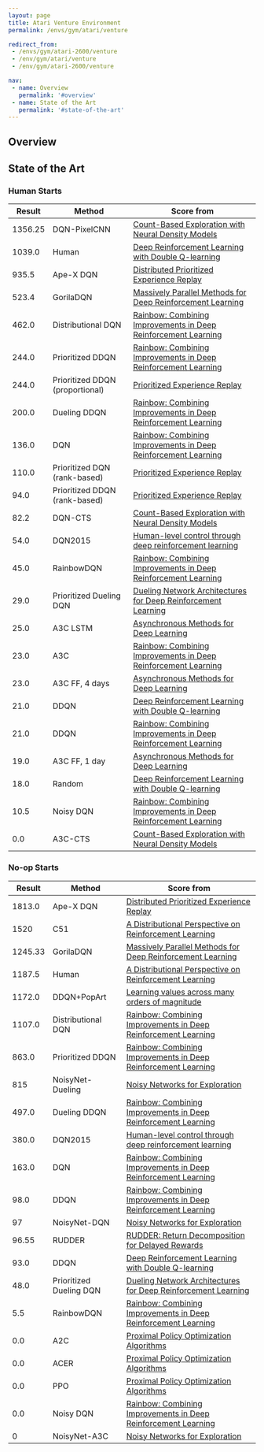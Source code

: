 ```yaml
---
layout: page
title: Atari Venture Environment
permalink: /envs/gym/atari/venture

redirect_from:
 - /envs/gym/atari-2600/venture
 - /env/gym/atari/venture
 - /env/gym/atari-2600/venture

nav:
 - name: Overview
   permalink: '#overview'
 - name: State of the Art
   permalink: '#state-of-the-art'
---
```



## Overview

## State of the Art

### Human Starts

| Result | Method | Score from |
|--------|--------|------------|
| 1356.25 | DQN-PixelCNN | [Count-Based Exploration with Neural Density Models](https://arxiv.org/abs/1703.01310) |
| 1039.0 | Human | [Deep Reinforcement Learning with Double Q-learning](https://arxiv.org/abs/1509.06461) |
| 935.5 | Ape-X DQN | [Distributed Prioritized Experience Replay](https://arxiv.org/abs/1803.00933) |
| 523.4 | GorilaDQN | [Massively Parallel Methods for Deep Reinforcement Learning](https://arxiv.org/abs/1507.04296) |
| 462.0 | Distributional DQN | [Rainbow: Combining Improvements in Deep Reinforcement Learning](https://arxiv.org/abs/1710.02298) |
| 244.0 | Prioritized DDQN | [Rainbow: Combining Improvements in Deep Reinforcement Learning](https://arxiv.org/abs/1710.02298) |
| 244.0 | Prioritized DDQN (proportional) | [Prioritized Experience Replay](https://arxiv.org/abs/1511.05952) |
| 200.0 | Dueling DDQN | [Rainbow: Combining Improvements in Deep Reinforcement Learning](https://arxiv.org/abs/1710.02298) |
| 136.0 | DQN | [Rainbow: Combining Improvements in Deep Reinforcement Learning](https://arxiv.org/abs/1710.02298) |
| 110.0 | Prioritized DQN (rank-based) | [Prioritized Experience Replay](https://arxiv.org/abs/1511.05952) |
| 94.0 | Prioritized DDQN (rank-based) | [Prioritized Experience Replay](https://arxiv.org/abs/1511.05952) |
| 82.2 | DQN-CTS | [Count-Based Exploration with Neural Density Models](https://arxiv.org/abs/1703.01310) |
| 54.0 | DQN2015 | [Human-level control through deep reinforcement learning](https://web.stanford.edu/class/psych209/Readings/MnihEtAlHassibis15NatureControlDeepRL.pdf) |
| 45.0 | RainbowDQN | [Rainbow: Combining Improvements in Deep Reinforcement Learning](https://arxiv.org/abs/1710.02298) |
| 29.0 | Prioritized Dueling DQN | [Dueling Network Architectures for Deep Reinforcement Learning](https://arxiv.org/abs/1511.06581) |
| 25.0 | A3C LSTM | [Asynchronous Methods for Deep Learning](https://arxiv.org/abs/1602.01783) |
| 23.0 | A3C | [Rainbow: Combining Improvements in Deep Reinforcement Learning](https://arxiv.org/abs/1710.02298) |
| 23.0 | A3C FF, 4 days | [Asynchronous Methods for Deep Learning](https://arxiv.org/abs/1602.01783) |
| 21.0 | DDQN | [Deep Reinforcement Learning with Double Q-learning](https://arxiv.org/abs/1509.06461) |
| 21.0 | DDQN | [Rainbow: Combining Improvements in Deep Reinforcement Learning](https://arxiv.org/abs/1710.02298) |
| 19.0 | A3C FF, 1 day | [Asynchronous Methods for Deep Learning](https://arxiv.org/abs/1602.01783) |
| 18.0 | Random | [Deep Reinforcement Learning with Double Q-learning](https://arxiv.org/abs/1509.06461) |
| 10.5 | Noisy DQN | [Rainbow: Combining Improvements in Deep Reinforcement Learning](https://arxiv.org/abs/1710.02298) |
| 0.0 | A3C-CTS | [Count-Based Exploration with Neural Density Models](https://arxiv.org/abs/1703.01310) |

### No-op Starts

| Result | Method | Score from |
|--------|--------|------------|
| 1813.0 | Ape-X DQN | [Distributed Prioritized Experience Replay](https://arxiv.org/abs/1803.00933) |
| 1520 | C51 | [A Distributional Perspective on Reinforcement Learning](https://arxiv.org/abs/1707.06887) |
| 1245.33 | GorilaDQN | [Massively Parallel Methods for Deep Reinforcement Learning](https://arxiv.org/abs/1507.04296) |
| 1187.5 | Human | [A Distributional Perspective on Reinforcement Learning](https://arxiv.org/abs/1707.06887) |
| 1172.0 | DDQN+PopArt | [Learning values across many orders of magnitude](https://arxiv.org/abs/1602.07714) |
| 1107.0 | Distributional DQN | [Rainbow: Combining Improvements in Deep Reinforcement Learning](https://arxiv.org/abs/1710.02298) |
| 863.0 | Prioritized DDQN | [Rainbow: Combining Improvements in Deep Reinforcement Learning](https://arxiv.org/abs/1710.02298) |
| 815 | NoisyNet-Dueling | [Noisy Networks for Exploration](https://arxiv.org/abs/1706.10295) |
| 497.0 | Dueling DDQN | [Rainbow: Combining Improvements in Deep Reinforcement Learning](https://arxiv.org/abs/1710.02298) |
| 380.0 | DQN2015 | [Human-level control through deep reinforcement learning](https://web.stanford.edu/class/psych209/Readings/MnihEtAlHassibis15NatureControlDeepRL.pdf) |
| 163.0 | DQN | [Rainbow: Combining Improvements in Deep Reinforcement Learning](https://arxiv.org/abs/1710.02298) |
| 98.0 | DDQN | [Rainbow: Combining Improvements in Deep Reinforcement Learning](https://arxiv.org/abs/1710.02298) |
| 97 | NoisyNet-DQN | [Noisy Networks for Exploration](https://arxiv.org/abs/1706.10295) |
| 96.55 | RUDDER | [RUDDER: Return Decomposition for Delayed Rewards](https://arxiv.org/abs/1806.07857) |
| 93.0 | DDQN | [Deep Reinforcement Learning with Double Q-learning](https://arxiv.org/abs/1509.06461) |
| 48.0 | Prioritized Dueling DQN | [Dueling Network Architectures for Deep Reinforcement Learning](https://arxiv.org/abs/1511.06581) |
| 5.5 | RainbowDQN | [Rainbow: Combining Improvements in Deep Reinforcement Learning](https://arxiv.org/abs/1710.02298) |
| 0.0 | A2C | [Proximal Policy Optimization Algorithms](https://arxiv.org/abs/1707.06347) |
| 0.0 | ACER | [Proximal Policy Optimization Algorithms](https://arxiv.org/abs/1707.06347) |
| 0.0 | PPO | [Proximal Policy Optimization Algorithms](https://arxiv.org/abs/1707.06347) |
| 0.0 | Noisy DQN | [Rainbow: Combining Improvements in Deep Reinforcement Learning](https://arxiv.org/abs/1710.02298) |
| 0 | NoisyNet-A3C | [Noisy Networks for Exploration](https://arxiv.org/abs/1706.10295) |

